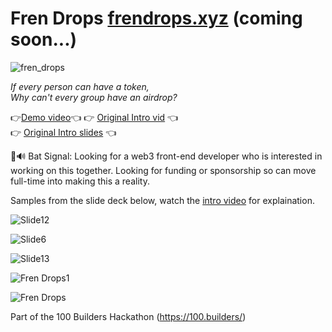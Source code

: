 # Fren Drops [frendrops.xyz](https://frendrops.xyz) (coming soon...)
![fren_drops](https://github.com/lostintime101/100_builders/assets/92709487/0ba86d51-c7eb-49c4-8243-08eeda6e0a04)

_If every person can have a token,  
Why can't every group have an airdrop?_

👉[Demo video](https://www.loom.com/share/Fren-Drops-Airdrops-Like-Youve-Never-Seen-Them-Before-fca4057940ef43e3869c4e818d2871db?)👈   
👉 [Original Intro vid](https://www.loom.com/share/a8796cb5087840ce96b20f0cedd48e3f?sid=2debfb5c-b75e-4515-80b5-818a1f05972e) 👈   
👉 [Original Intro slides](https://docs.google.com/presentation/d/e/2PACX-1vTxIAfcZ1FCLWqXiyR4yxux5OKuUQ5phQIdHaGIT_eZKXAtD2hVHdx5VaN33TvdrE-2PGF9T-PAdmpF/pub?start=false&loop=false&delayms=3000) 👈

🦇🔊 Bat Signal: Looking for a web3 front-end developer who is interested in working on this together. Looking for funding or sponsorship so can move full-time into making this a reality.


Samples from the slide deck below, watch the [intro video](https://www.loom.com/share/a8796cb5087840ce96b20f0cedd48e3f?sid=2debfb5c-b75e-4515-80b5-818a1f05972e) for explaination.

![Slide12](https://github.com/lostintime101/100_builders/assets/92709487/2405d9d6-43d4-4366-8e29-b1c1b064e286)

![Slide6](https://github.com/lostintime101/100_builders/assets/92709487/e74666fe-a14b-4ecf-8d12-1159adac06f9)

![Slide13](https://github.com/lostintime101/100_builders/assets/92709487/966b98b0-ee4c-4d6d-9828-2d90de64d589)

![Fren Drops1](https://github.com/lostintime101/100_builders/assets/92709487/031af720-e8c2-42fa-aec5-3a790c75db30)

![Fren Drops](https://github.com/lostintime101/100_builders/assets/92709487/4f10f4b1-8f35-4783-b157-267a83f0c99e)

Part of the 100 Builders Hackathon (https://100.builders/)
